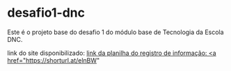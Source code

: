 # desafio1-dnc
Este é o projeto base do desafio 1 do módulo base de Tecnologia da Escola DNC.

link do site disponibilizado: <a href="https://desafio-landingpage-arq-dnc.netlify.app/">
link da planilha do registro de informação: <a href="https://shorturl.at/elnBW"